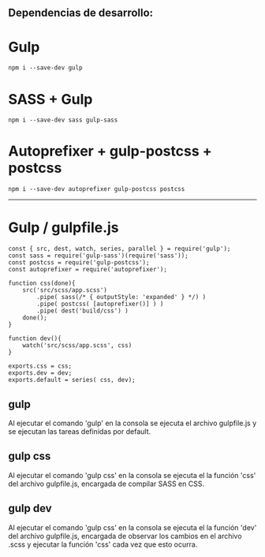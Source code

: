 ## Dependencias de desarrollo:
# Gulp

    npm i --save-dev gulp

# SASS + Gulp

    npm i --save-dev sass gulp-sass

# Autoprefixer + gulp-postcss + postcss

    npm i --save-dev autoprefixer gulp-postcss postcss

---

# Gulp / gulpfile.js

    const { src, dest, watch, series, parallel } = require('gulp');
    const sass = require('gulp-sass')(require('sass'));
    const postcss = require('gulp-postcss');
    const autoprefixer = require('autoprefixer');

    function css(done){
        src('src/scss/app.scss')
            .pipe( sass(/* { outputStyle: 'expanded' } */) )
            .pipe( postcss( [autoprefixer()] ) )
            .pipe( dest('build/css') )
        done();
    }

    function dev(){
        watch('src/scss/app.scss', css)
    }

    exports.css = css;
    exports.dev = dev;
    exports.default = series( css, dev);

## gulp
Al ejecutar el comando 'gulp' en la consola se ejecuta el archivo gulpfile.js y se ejecutan las tareas definidas por default.

## gulp css
Al ejecutar el comando 'gulp css' en la consola se ejecuta el la función 'css' del archivo gulpfile.js, encargada de compilar SASS en CSS.

## gulp dev
Al ejecutar el comando 'gulp css' en la consola se ejecuta el la función 'dev' del archivo gulpfile.js, encargada de observar los cambios en el archivo .scss y ejecutar la función 'css' cada vez que esto ocurra.